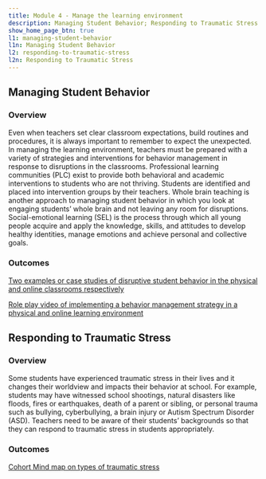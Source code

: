 ```yaml
---
title: Module 4 - Manage the learning environment
description: Managing Student Behavior; Responding to Traumatic Stress
show_home_page_btn: true
l1: managing-student-behavior
l1n: Managing Student Behavior
l2: responding-to-traumatic-stress
l2n: Responding to Traumatic Stress
---
```


## Managing Student Behavior
### Overview
Even when teachers set clear classroom expectations, build routines and procedures, it is always important to remember to expect the unexpected. In managing the learning environment, teachers must be prepared with a variety of strategies and interventions for behavior management in response to disruptions in the classrooms. Professional learning communities (PLC) exist to provide both behavioral and academic interventions to students who are not thriving. Students are identified and placed into intervention groups by their teachers. Whole brain teaching is another approach to managing student behavior in which you look at engaging students’ whole brain and not leaving any room for disruptions. Social-emotional learning (SEL) is the process through which all young people acquire and apply the knowledge, skills, and attitudes to develop healthy identities, manage emotions and achieve personal and collective goals.
### Outcomes
[Two examples or case studies of disruptive student behavior in the physical and online classrooms respectively](https://docs.google.com/document/d/13CxoOLHUe07-Bk04XTPRVVqwQZP_joBjKgYb9jtXKqM/edit)

[Role play video of implementing a behavior management strategy in a physical and online learning environment](https://spatblan.github.io/fast-and-slow/static/4-4.mp4)

## Responding to Traumatic Stress
### Overview
Some students have experienced traumatic stress in their lives and it changes their worldview and impacts their behavior at school. For example, students may have witnessed school shootings, natural disasters like  floods, fires or earthquakes, death of a parent or sibling, or personal trauma such as bullying, cyberbullying, a brain injury or Autism Spectrum Disorder (ASD). Teachers need to be aware of their students’ backgrounds so that they can respond to traumatic stress in students appropriately.
### Outcomes
[Cohort Mind map on types of traumatic stress](https://padlet.com/jamiyeo/uaxz328m7sv2acwx)

